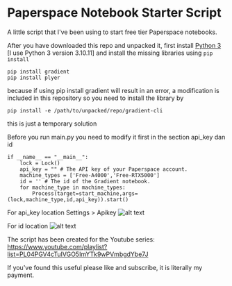 # Paperspace Notebook Starter Script 

A little script that I've been using to start free tier Paperspace notebooks.

After you have downloaded this repo and unpacked it, first install [Python 3](https://www.python.org/downloads/) [I use Python 3 version 3.10.11] and install the missing libraries using `pip install`

```
pip install gradient
pip install plyer
```
because if using pip install gradient will result in an error, a modification is included in this repository so you need to install the library by
```
pip install -e /path/to/unpacked/repo/gradient-cli
```
this is just a temporary solution

Before you run main.py you need to modify it first in the section api_key dan id
```
if __name__ == "__main__":
    lock = Lock()
    api_key = "" # The API key of your Paperspace account.
    machine_types = ['Free-A4000','Free-RTX5000']
    id = '' # The id of the Gradient notebook.
    for machine_type in machine_types:
        Process(target=start_machine,args=(lock,machine_type,id,api_key)).start()
```
For api_key location
Settings > Apikey
![alt text](https://github.com/kokomif/paperspace-notebook-starter-script/blob/Mod/api_key.png?raw=true)

For id location
![alt text](https://github.com/kokomif/paperspace-notebook-starter-script/blob/Mod/id.png?raw=true)


The script has been created for the Youtube series: https://www.youtube.com/playlist?list=PL04PGV4cTuIVGO5ImYTk9wPVmbgdYbe7J

If you've found this useful please like and subscribe, it is literally my payment.